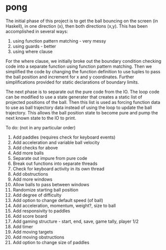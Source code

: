 # pong
The initial phase of this project is to get the ball bouncing on the screen (in Haskell), in one direction (x), then both directions (x,y). This has been accomplished in several ways:

1. using function pattern matching - very messy
2. using guards - better
3. using where clause

For the where clause, we initially broke out the boundary condition checking code into a separate function using function pattern matching. Then we simplified the code by changing the function definition to use tuples to pass the ball position and increment for x and y coordinates. Further simplifications provided for static declarations of boundary limits.

The next phase is to separate out the pure code from the IO. The loop code can be modified to use a state generater that creates a static list of projected positions of the ball. Then this list is used as forcing function data to use as ball trajectory data instead of using the loop to update the ball trajectory. This allows the ball position state to become pure and pump the next known state to the IO to print. 

To do: (not in any particular order)

1. Add paddles (requires check for keyboard events)
2. Add acceleration and variable ball velocity
3. Add checks for above
4. Add more balls
5. Separate out impure from pure code
6. Break out functions into separate threads
7. Check for keyboard activity in its own thread
8. Add obstructions
9. Add more windows
10. Allow balls to pass between windows
11. Randomize starting ball position
12. Add degree of difficulty
13. Add option to change default speed (of ball)
14. Add acceleration, momentum, weight?, size to ball
15. Add responsivity to paddles
16. Add score board
17. Add gaming structure - start, end, save, game tally, player 1/2
18. Add timer
19. Add moving targets
20. Add moving obstructions
21. Add option to change size of paddles
